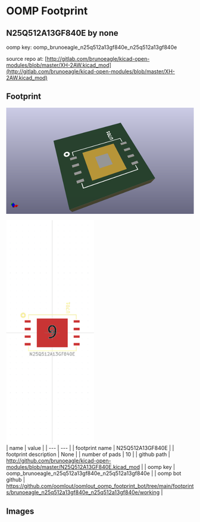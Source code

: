 # OOMP Footprint  
## N25Q512A13GF840E  by none  
  
oomp key: oomp_brunoeagle_n25q512a13gf840e_n25q512a13gf840e  
  
source repo at: [http://gitlab.com/brunoeagle/kicad-open-modules/blob/master/XH-2AW.kicad_mod](http://gitlab.com/brunoeagle/kicad-open-modules/blob/master/XH-2AW.kicad_mod)  
## Footprint  
  
[![working_kicad_pcb_3d.png](working_kicad_pcb_3d_600.png)](working_kicad_pcb_3d.png)  
  
[![working.png](working_600.png)](working.png)  
| name | value | 
| --- | --- | 
| footprint name | N25Q512A13GF840E | 
| footprint description | None | 
| number of pads | 10 | 
| github path | http://github.com/brunoeagle/kicad-open-modules/blob/master/N25Q512A13GF840E.kicad_mod | 
| oomp key | oomp_brunoeagle_n25q512a13gf840e_n25q512a13gf840e | 
| oomp bot github | https://github.com/oomlout/oomlout_oomp_footprint_bot/tree/main/footprints/brunoeagle_n25q512a13gf840e_n25q512a13gf840e/working | 
## Images  
